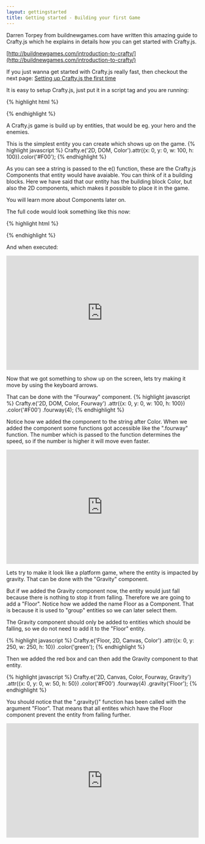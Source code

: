 ```yaml
---
layout: gettingstarted
title: Getting started - Building your first Game
---
```


Darren Torpey from buildnewgames.com have written this amazing guide to Crafty.js which he explains in details how you can get started with Crafty.js.

[http://buildnewgames.com/introduction-to-crafty/](http://buildnewgames.com/introduction-to-crafty/)

If you just wanna get started with Crafty.js really fast, then checkout the next page:
[Setting up Crafty.js the first time](/getting-started/setup.html)

It is easy to setup Crafty.js, just put it in a script tag and you are running:

{% highlight html %}
<html>
  <head></head>
  <body>
    <div id="game"></div>
    <script type="text/javascript" src="https://rawgithub.com/craftyjs/Crafty/release/dist/crafty-min.js"></script>
    <script>
      Crafty.init(500,350, document.getElementById('game'));
    </script>
  </body>
</html>
{% endhighlight %}

A Crafty.js game is build up by entities, that would be eg. your hero and the enemies. 

This is the simplest entity you can create which shows up on the game.
{% highlight javascript %}
Crafty.e('2D, DOM, Color').attr({x: 0, y: 0, w: 100, h: 100}).color('#F00');
{% endhighlight %}

As you can see a string is passed to the e() function, these are the Crafty.js Components that entity would have avaiable. You can think of it a building blocks. Here we have said that our entity has the building block Color, but also the 2D components, which makes it possible to place it in the game.

You will learn more about Components later on.

The full code would look something like this now:

{% highlight html %}
<html>
  <head></head>
  <body>
    <div id="game"></div>
    <script type="text/javascript" src="https://rawgithub.com/craftyjs/Crafty/release/dist/crafty-min.js"></script>
    <script>
      Crafty.init(500,350, document.getElementById('game'));
      Crafty.e('2D, DOM, Color').attr({x: 0, y: 0, w: 100, h: 100}).color('#F00');
    </script>
  </body>
</html>
{% endhighlight %}

And when executed:

<iframe width="100%" height="300" src="http://jsfiddle.net/kevinsimper/pShLx/embedded/result,js,html/" allowfullscreen="allowfullscreen" frameborder="0"></iframe>

Now that we got something to show up on the screen, lets try making it move by using the keyboard arrows.

That can be done with the "Fourway" component.
{% highlight javascript %}
Crafty.e('2D, DOM, Color, Fourway')
  .attr({x: 0, y: 0, w: 100, h: 100})
  .color('#F00')
  .fourway(4);
{% endhighlight %}

Notice how we added the component to the string after Color. When we added the component some functions got accessible like the ".fourway" function. The number which is passed to the function determines the speed, so if the number is higher it will move even faster.

<iframe width="100%" height="300" src="http://jsfiddle.net/kevinsimper/9jCr7/embedded/result,js,html/" allowfullscreen="allowfullscreen" frameborder="0"></iframe>

Lets try to make it look like a platform game, where the entity is impacted by gravity. That can be done with the "Gravity" component. 

But if we added the Gravity component now, the entity would just fall because there is nothing to stop it from falling. Therefore we are going to add a "Floor". Notice how we added the name Floor as a Component. That is because it is used to "group" entities so we can later select them.

The Gravity component should only be added to entities which should be falling, so we do not need to add it to the "Floor" entity.

{% highlight javascript %}
Crafty.e('Floor, 2D, Canvas, Color')
  .attr({x: 0, y: 250, w: 250, h: 10})
  .color('green');
{% endhighlight %}

Then we added the red box and can then add the Gravity component to that entity.

{% highlight javascript %}
Crafty.e('2D, Canvas, Color, Fourway, Gravity')
  .attr({x: 0, y: 0, w: 50, h: 50})
  .color('#F00')
  .fourway(4)
  .gravity('Floor');
{% endhighlight %}

You should notice that the ".gravity()" function has been called with the argument "Floor". That means that all entites which have the Floor component prevent the entity from falling further.

<iframe width="100%" height="300" src="http://jsfiddle.net/kevinsimper/2nBLb/2/embedded/result,js,html" allowfullscreen="allowfullscreen" frameborder="0"></iframe>